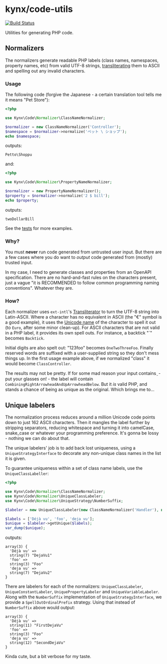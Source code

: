 # kynx/code-utils

[![Build Status](https://github.com/kynx/code-utils/workflows/Continuous%20Integration/badge.svg)](https://github.com/kynx/code-utils/actions?query=workflow%3A"Continuous+Integration")

Utilities for generating PHP code.

## Normalizers

The normalizers generate readable PHP labels (class names, namespaces, property names, etc) from valid UTF-8 strings,
[transliterating] them to ASCII and spelling out any invalid characters.

### Usage

The following code (forgive the Japanese - a certain translation tool tells me it means "Pet Store"):

```php
<?php

use Kynx\Code\Normalizer\ClassNameNormalizer;

$normalizer = new ClassNameNormalizer('Controller');
$namespace = $normalizer->normalize('ペット \ ショップ');
echo $namespace;
```

outputs:

```text
Petto\Shoppu
```

and:

```php
<?php

use Kynx\Code\Normalizer\PropertyNameNormalizer;

$normalizer = new PropertyNameNormalizer();
$property = $normalizer->normalize('2 $ bill');
echo $property;
```

outputs:

```text
twoDollarBill
```

See the [tests] for more examples.

### Why?

You must **never** run code generated from untrusted user input. But there are a few cases where you do want to
_output_ code generated from (mostly) trusted input.

In my case, I need to generate classes and properties from an OpenAPI specification. There are no hard-and-fast rules
on the characters present, just a vague "it is RECOMMENDED to follow common programming naming conventions". Whatever
they are.

### How?

Each normalizer uses `ext-intl`'s [Transliterator] to turn the UTF-8 string into Latin-ASCII. Where a character has no
equivalent in ASCII (the "€" symbol is a good example), it uses the [Unicode name] of the character to spell it out (to
`Euro`, after some minor clean-up). For ASCII characters that are not valid in a PHP label, it provides its own spell
outs. For instance, a backtick "&#96;" becomes `Backtick`.

Initial digits are also spelt out: "123foo" becomes `OneTwoThreeFoo`. Finally reserved words are suffixed with a
user-supplied string so they don't mess things up. In the first usage example above, if we normalized "class" it would
become `ClassController`.

The results may not be pretty. If for some mad reason your input contains `͖`  - put your glasses on! - the label will
contain `CombiningRightArrowheadAndUpArrowheadBelow`. But it _is_ valid PHP, and stands a chance of being as unique as
the original. Which brings me to...

## Unique labelers

The normalization process reduces around a million Unicode code points down to just 162 ASCII characters. Then it
mangles the label further by stripping separators, reducing whitespace and turning it into camelCase, snake_case or
whatever your programming preference. It's gonna be lossy - nothing we can do about that.

The unique labelers' job is to add back lost uniqueness, using a `UniqueStrategyInterface` to decorate any non-unique
class names in the list it is given.

To guarantee uniqueness within a set of class name labels, use the `UniqueClassLabeller`:

```php
<?php

use Kynx\Code\Normalizer\ClassNameNormalizer;
use Kynx\Code\Normalizer\UniqueClassLabeler;
use Kynx\Code\Normalizer\UniqueStrategy\NumberSuffix;

$labeler = new UniqueClassLabeler(new ClassNameNormalizer('Handler'), new NumberSuffix());

$labels = ['Déjà vu', 'foo', 'deja vu'];
$unique = $labeler->getUnique($labels);
var_dump($unique);
```

outputs:

```text
array(3) {
  'Déjà vu' =>
  string(7) "DejaVu1"
  'foo' =>
  string(3) "Foo"
  'deja vu' =>
  string(7) "DejaVu2"
}
```

There are labelers for each of the normalizers: `UniqueClassLabeler`, `UniqueConstantLabeler`, `UniquePropertyLabeler`
and `UniqueVariableLabeler`. Along with the `NumberSuffix` implementation of `UniqueStrategyInterface`, we provide a
`SpellOutOrdinalPrefix` strategy. Using that instead of `NumberSuffix` above would output:

```text
array(3) {
  'Déjà vu' =>
  string(11) "FirstDejaVu"
  'foo' =>
  string(3) "Foo"
  'deja vu' =>
  string(12) "SecondDejaVu"
}
```

Kinda cute, but a bit verbose for my taste.

[transliterating]: https://unicode-org.github.io/icu/userguide/transforms/general/#script-transliteration
[tests]: ./test/AbstractNormalizerTest.php
[Transliterator]: https://www.php.net/manual/en/class.transliterator.php
[Unicode name]: https://unicode.org/charts/charindex.html
